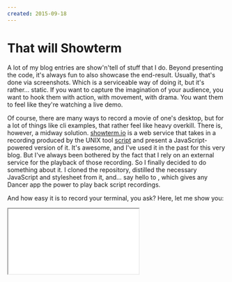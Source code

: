 ```yaml
---
created: 2015-09-18
---
```


# That will Showterm

A lot of my blog entries are show'n'tell of stuff that I do. Beyond presenting
the code, it's always fun to also showcase the end-result. Usually, that's
done via screenshots. Which is a serviceable way of doing it, but it's
rather... static. If you want to capture the imagination of your audience, you
want to hook them with action, with movement, with drama. You
want them to feel like they're watching a live demo.

Of course, there are many ways to record a movie of one's desktop, but for 
a lot of things like cli examples, that rather feel like heavy overkill. There
is, however, a midway solution. [showterm.io](https://showterm.io/) is a web
service that takes in a recording produced by the UNIX tool [script](http://man7.org/linux/man-pages/man1/script.1.html|script)
and present a JavaScript-powered version of it. It's awesome, and I've used it
in the past for this very blog. But I've always
been bothered by the fact that I rely on an external service for the playback
of those recording. So I finally decided to do something about it. I cloned
the repository, distilled the necessary JavaScript and stylesheet from it,
and... say hello to [](cpan:Dancer-Plugin-Showterm), which gives any Dancer
app the power to play back script recordings.

And how easy it is to record your terminal, you ask? Here, let me show you:

<iframe src="./showterm.showterm" class="showterm">
</iframe>






